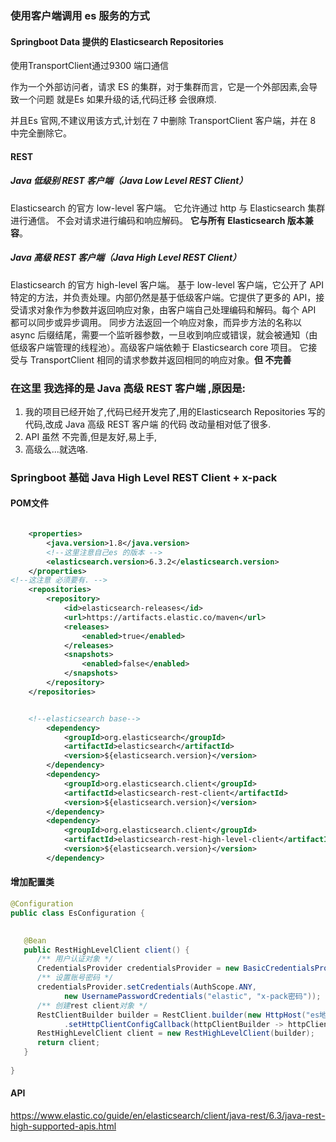 ### 使用客户端调用 es 服务的方式

#### Springboot Data 提供的 Elasticsearch Repositories

使用TransportClient通过9300 端口通信

作为一个外部访问者，请求 ES 的集群，对于集群而言，它是一个外部因素,会导致一个问题 就是Es 如果升级的话,代码迁移 会很麻烦.

并且Es 官网,不建议用该方式,计划在 7 中删除 TransportClient 客户端，并在 8 中完全删除它。

#### REST

#####  Java 低级别 REST 客户端（Java Low Level REST Client）

Elasticsearch 的官方 low-level 客户端。 它允许通过 http 与 Elasticsearch 集群进行通信。 不会对请求进行编码和响应解码。 **它与所有 Elasticsearch 版本兼容**。

#####  Java 高级 REST 客户端（Java High Level REST Client）

Elasticsearch 的官方 high-level 客户端。 基于 low-level 客户端，它公开了 API 特定的方法，并负责处理。内部仍然是基于低级客户端。它提供了更多的 API，接受请求对象作为参数并返回响应对象，由客户端自己处理编码和解码。每个 API 都可以同步或异步调用。 同步方法返回一个响应对象，而异步方法的名称以 async 后缀结尾，需要一个监听器参数，一旦收到响应或错误，就会被通知（由低级客户端管理的线程池）。高级客户端依赖于 Elasticsearch core 项目。 它接受与 TransportClient 相同的请求参数并返回相同的响应对象。**但 不完善**

### 在这里 我选择的是 Java 高级 REST 客户端 ,原因是:

1.  我的项目已经开始了,代码已经开发完了,用的Elasticsearch Repositories 写的代码,改成 Java 高级 REST 客户端 的代码  改动量相对低了很多.
2.  API 虽然 不完善,但是友好,易上手,
3.  高级么...就选咯.

### Springboot 基础 Java High Level REST Client + x-pack

#### POM文件

```xml

	<properties>
		<java.version>1.8</java.version>
        <!--这里注意自己es 的版本 -->
		<elasticsearch.version>6.3.2</elasticsearch.version>
	</properties>
<!--这注意 必须要有. -->
	<repositories>
		<repository>
			<id>elasticsearch-releases</id>
			<url>https://artifacts.elastic.co/maven</url>
			<releases>
				<enabled>true</enabled>
			</releases>
			<snapshots>
				<enabled>false</enabled>
			</snapshots>
		</repository>
	</repositories>


	<!--elasticsearch base-->
		<dependency>
			<groupId>org.elasticsearch</groupId>
			<artifactId>elasticsearch</artifactId>
			<version>${elasticsearch.version}</version>
		</dependency>
		<dependency>
			<groupId>org.elasticsearch.client</groupId>
			<artifactId>elasticsearch-rest-client</artifactId>
			<version>${elasticsearch.version}</version>
		</dependency>
		<dependency>
			<groupId>org.elasticsearch.client</groupId>
			<artifactId>elasticsearch-rest-high-level-client</artifactId>
			<version>${elasticsearch.version}</version>
		</dependency>
```

#### 增加配置类

```java
@Configuration
public class EsConfiguration {
 

   @Bean
   public RestHighLevelClient client() {
      /** 用户认证对象 */
      CredentialsProvider credentialsProvider = new BasicCredentialsProvider();
      /** 设置账号密码 */
      credentialsProvider.setCredentials(AuthScope.ANY,
            new UsernamePasswordCredentials("elastic", "x-pack密码"));
      /** 创建rest client对象 */
      RestClientBuilder builder = RestClient.builder(new HttpHost("es地址", 9200))
            .setHttpClientConfigCallback(httpClientBuilder -> httpClientBuilder.setDefaultCredentialsProvider(credentialsProvider));
      RestHighLevelClient client = new RestHighLevelClient(builder);
      return client;
   }
 
}
```

#### API

https://www.elastic.co/guide/en/elasticsearch/client/java-rest/6.3/java-rest-high-supported-apis.html